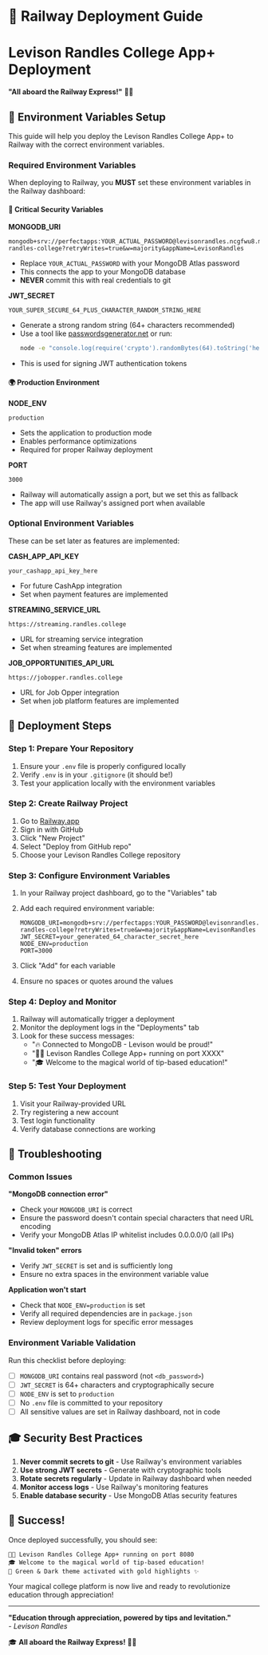 # 🚂 Railway Deployment Guide
# Levison Randles College App+ Deployment

**"All aboard the Railway Express!"** 🚂✨

## 🎯 Environment Variables Setup

This guide will help you deploy the Levison Randles College App+ to Railway with the correct environment variables.

### Required Environment Variables

When deploying to Railway, you **MUST** set these environment variables in the Railway dashboard:

#### 🔐 Critical Security Variables

**MONGODB_URI**
```
mongodb+srv://perfectapps:YOUR_ACTUAL_PASSWORD@levisonrandles.ncgfwu8.mongodb.net/levison-randles-college?retryWrites=true&w=majority&appName=LevisonRandles
```
- Replace `YOUR_ACTUAL_PASSWORD` with your MongoDB Atlas password
- This connects the app to your MongoDB database
- **NEVER** commit this with real credentials to git

**JWT_SECRET**
```
YOUR_SUPER_SECURE_64_PLUS_CHARACTER_RANDOM_STRING_HERE
```
- Generate a strong random string (64+ characters recommended)
- Use a tool like [passwordsgenerator.net](https://passwordsgenerator.net) or run:
  ```bash
  node -e "console.log(require('crypto').randomBytes(64).toString('hex'))"
  ```
- This is used for signing JWT authentication tokens

#### 🌍 Production Environment

**NODE_ENV**
```
production
```
- Sets the application to production mode
- Enables performance optimizations
- Required for proper Railway deployment

**PORT**
```
3000
```
- Railway will automatically assign a port, but we set this as fallback
- The app will use Railway's assigned port when available

### Optional Environment Variables

These can be set later as features are implemented:

**CASH_APP_API_KEY**
```
your_cashapp_api_key_here
```
- For future CashApp integration
- Set when payment features are implemented

**STREAMING_SERVICE_URL**
```
https://streaming.randles.college
```
- URL for streaming service integration
- Set when streaming features are implemented

**JOB_OPPORTUNITIES_API_URL**
```
https://jobopper.randles.college
```
- URL for Job Opper integration
- Set when job platform features are implemented

## 🚀 Deployment Steps

### Step 1: Prepare Your Repository

1. Ensure your `.env` file is properly configured locally
2. Verify `.env` is in your `.gitignore` (it should be!)
3. Test your application locally with the environment variables

### Step 2: Create Railway Project

1. Go to [Railway.app](https://railway.app)
2. Sign in with GitHub
3. Click "New Project"
4. Select "Deploy from GitHub repo"
5. Choose your Levison Randles College repository

### Step 3: Configure Environment Variables

1. In your Railway project dashboard, go to the "Variables" tab
2. Add each required environment variable:

   ```
   MONGODB_URI=mongodb+srv://perfectapps:YOUR_PASSWORD@levisonrandles.ncgfwu8.mongodb.net/levison-randles-college?retryWrites=true&w=majority&appName=LevisonRandles
   JWT_SECRET=your_generated_64_character_secret_here
   NODE_ENV=production
   PORT=3000
   ```

3. Click "Add" for each variable
4. Ensure no spaces or quotes around the values

### Step 4: Deploy and Monitor

1. Railway will automatically trigger a deployment
2. Monitor the deployment logs in the "Deployments" tab
3. Look for these success messages:
   - "🔥 Connected to MongoDB - Levison would be proud!"
   - "🚂🔥 Levison Randles College App+ running on port XXXX"
   - "🎓 Welcome to the magical world of tip-based education!"

### Step 5: Test Your Deployment

1. Visit your Railway-provided URL
2. Try registering a new account
3. Test login functionality
4. Verify database connections are working

## 🔧 Troubleshooting

### Common Issues

**"MongoDB connection error"**
- Check your `MONGODB_URI` is correct
- Ensure the password doesn't contain special characters that need URL encoding
- Verify your MongoDB Atlas IP whitelist includes 0.0.0.0/0 (all IPs)

**"Invalid token" errors**
- Verify `JWT_SECRET` is set and is sufficiently long
- Ensure no extra spaces in the environment variable value

**Application won't start**
- Check that `NODE_ENV=production` is set
- Verify all required dependencies are in `package.json`
- Review deployment logs for specific error messages

### Environment Variable Validation

Run this checklist before deploying:

- [ ] `MONGODB_URI` contains real password (not `<db_password>`)
- [ ] `JWT_SECRET` is 64+ characters and cryptographically secure
- [ ] `NODE_ENV` is set to `production`
- [ ] No `.env` file is committed to your repository
- [ ] All sensitive values are set in Railway dashboard, not in code

## 🎓 Security Best Practices

1. **Never commit secrets to git** - Use Railway's environment variables
2. **Use strong JWT secrets** - Generate with cryptographic tools
3. **Rotate secrets regularly** - Update in Railway dashboard when needed
4. **Monitor access logs** - Use Railway's monitoring features
5. **Enable database security** - Use MongoDB Atlas security features

## 🚂 Success!

Once deployed successfully, you should see:

```
🚂🔥 Levison Randles College App+ running on port 8080
🎓 Welcome to the magical world of tip-based education!
💚 Green & Dark theme activated with gold highlights ✨
```

Your magical college platform is now live and ready to revolutionize education through appreciation!

---

**"Education through appreciation, powered by tips and levitation."**  
*- Levison Randles*

🎓 **All aboard the Railway Express!** 🚂💨

